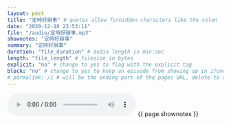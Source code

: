 ```yaml
---
layout: post
title: "定時好辦事" # quotes allow forbidden characters like the colon
date: "2020-12-18 23:53:11"
file: "/audio/定時好辦事.mp3"
shownotes: "定時好辦事"
summary: "定時好辦事"
duration: "file_duration" # audio length in min:sec
length: "file_length" # filesize in bytes
explicit: "no" # change to yes to flag with the explicit tag
block: "no" # change to yes to keep an episode from showing up in iTunes
# permalink: /1 # will be the ending part of the pages URL, delete to default to the title
---
```


<audio controls>
<source src="{{site.url}}{{site.baseurl}}{{ page.file }}" type="audio/x-mp3">
Your browser does not support the audio element.
</audio>
{{ page.shownotes }}
